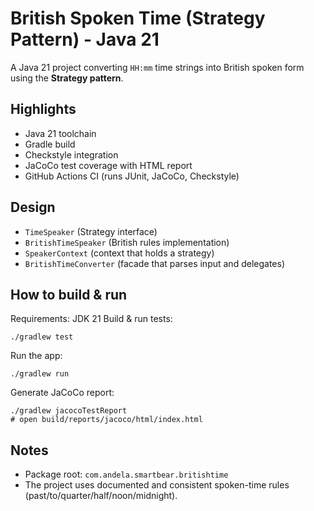 # British Spoken Time (Strategy Pattern) - Java 21

A Java 21 project converting `HH:mm` time strings into British spoken form using the **Strategy pattern**.

## Highlights
- Java 21 toolchain
- Gradle build
- Checkstyle integration
- JaCoCo test coverage with HTML report
- GitHub Actions CI (runs JUnit, JaCoCo, Checkstyle)

## Design
- `TimeSpeaker` (Strategy interface)
- `BritishTimeSpeaker` (British rules implementation)
- `SpeakerContext` (context that holds a strategy)
- `BritishTimeConverter` (facade that parses input and delegates)

## How to build & run
Requirements: JDK 21
Build & run tests:
```
./gradlew test
```
Run the app:
```
./gradlew run
```
Generate JaCoCo report:
```
./gradlew jacocoTestReport
# open build/reports/jacoco/html/index.html
```

## Notes
- Package root: `com.andela.smartbear.britishtime`
- The project uses documented and consistent spoken-time rules (past/to/quarter/half/noon/midnight).
